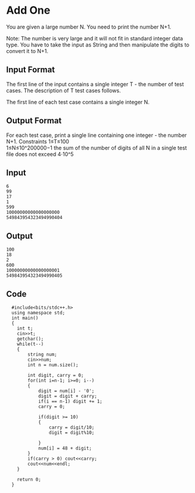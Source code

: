 # Add One
You are given a large number N. You need to print the number N+1.

Note: The number is very large and it will not fit in standard integer data type. You have to take the input as String and then manipulate the digits to convert it to N+1.

## Input Format
The first line of the input contains a single integer T - the number of test cases. The description of T test cases follows.

The first line of each test case contains a single integer N.

## Output Format
For each test case, print a single line containing one integer - the number N+1.
Constraints 1≤T≤100
<br>
1≤N≤10^200000−1
the sum of the number of digits of all N in a single test file does not exceed 4⋅10^5

## Input
````
6
99
17
1
599
10000000000000000000
549843954323494990404
````

## Output
````
100
18
2
600
10000000000000000001
549843954323494990405
````
 
## Code
````
  #include<bits/stdc++.h>
  using namespace std;
  int main()
  {
  	int t;
  	cin>>t;
  	getchar();
  	while(t--)
  	{
  		string num;
  		cin>>num;
  		int n = num.size();
  
  		int digit, carry = 0;
  		for(int i=n-1; i>=0; i--)
  		{
  			digit = num[i] - '0';
  			digit = digit + carry;
  			if(i == n-1) digit += 1;
  			carry = 0;
  
  			if(digit >= 10)
  			{
  				carry = digit/10;
  				digit = digit%10;
  				
  			}
  			num[i] = 48 + digit;
  		}
  		if(carry > 0) cout<<carry;
  		cout<<num<<endl;
  	}
  
  	return 0;
  }
````
